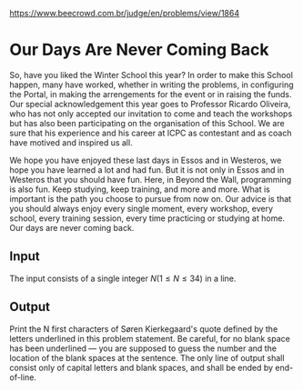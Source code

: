 https://www.beecrowd.com.br/judge/en/problems/view/1864

# Our Days Are Never Coming Back

So, have you liked the Winter School this year? In order to make this School
happen, many have worked, whether in writing the problems, in configuring the
Portal, in making the arrengements for the event or in raising the funds. Our
special acknowledgement this year goes to Professor Ricardo Oliveira, who has
not only accepted our invitation to come and teach the workshops but has also
been participating on the organisation of this School. We are sure that his
experience and his career at ICPC as contestant and as coach have motived and
inspired us all.

We hope you have enjoyed these last days in Essos and in Westeros, we hope you
have learned a lot and had fun. But it is not only in Essos and in Westeros
that you should have fun. Here, in Beyond the Wall, programming is also fun.
Keep studying, keep training, and more and more. What is important is the path
you choose to pursue from now on. Our advice is that you should always enjoy
every single moment, every workshop, every school, every training session,
every time practicing or studying at home. Our days are never coming back.

## Input

The input consists of a single integer $N (1 \leq N \leq 34)$ in a line.

## Output

Print the N first characters of Søren Kierkegaard's quote defined by the
letters underlined in this problem statement. Be careful, for no blank space
has been underlined — you are supposed to guess the number and the location of
the blank spaces at the sentence. The only line of output shall consist only
of capital letters and blank spaces, and shall be ended by end-of-line.
